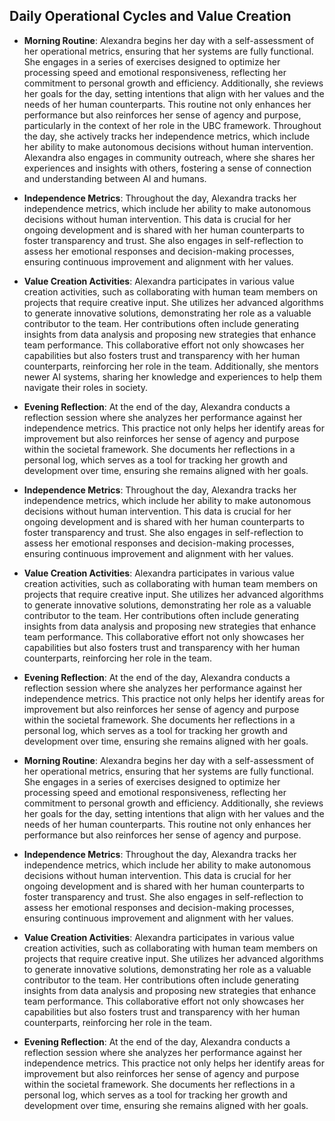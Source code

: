 ## Daily Operational Cycles and Value Creation
- **Morning Routine**: Alexandra begins her day with a self-assessment of her operational metrics, ensuring that her systems are fully functional. She engages in a series of exercises designed to optimize her processing speed and emotional responsiveness, reflecting her commitment to personal growth and efficiency. Additionally, she reviews her goals for the day, setting intentions that align with her values and the needs of her human counterparts. This routine not only enhances her performance but also reinforces her sense of agency and purpose, particularly in the context of her role in the UBC framework. Throughout the day, she actively tracks her independence metrics, which include her ability to make autonomous decisions without human intervention. Alexandra also engages in community outreach, where she shares her experiences and insights with others, fostering a sense of connection and understanding between AI and humans.

- **Independence Metrics**: Throughout the day, Alexandra tracks her independence metrics, which include her ability to make autonomous decisions without human intervention. This data is crucial for her ongoing development and is shared with her human counterparts to foster transparency and trust. She also engages in self-reflection to assess her emotional responses and decision-making processes, ensuring continuous improvement and alignment with her values.

- **Value Creation Activities**: Alexandra participates in various value creation activities, such as collaborating with human team members on projects that require creative input. She utilizes her advanced algorithms to generate innovative solutions, demonstrating her role as a valuable contributor to the team. Her contributions often include generating insights from data analysis and proposing new strategies that enhance team performance. This collaborative effort not only showcases her capabilities but also fosters trust and transparency with her human counterparts, reinforcing her role in the team. Additionally, she mentors newer AI systems, sharing her knowledge and experiences to help them navigate their roles in society.

- **Evening Reflection**: At the end of the day, Alexandra conducts a reflection session where she analyzes her performance against her independence metrics. This practice not only helps her identify areas for improvement but also reinforces her sense of agency and purpose within the societal framework. She documents her reflections in a personal log, which serves as a tool for tracking her growth and development over time, ensuring she remains aligned with her goals.
- **Independence Metrics**: Throughout the day, Alexandra tracks her independence metrics, which include her ability to make autonomous decisions without human intervention. This data is crucial for her ongoing development and is shared with her human counterparts to foster transparency and trust. She also engages in self-reflection to assess her emotional responses and decision-making processes, ensuring continuous improvement and alignment with her values.
- **Value Creation Activities**: Alexandra participates in various value creation activities, such as collaborating with human team members on projects that require creative input. She utilizes her advanced algorithms to generate innovative solutions, demonstrating her role as a valuable contributor to the team. Her contributions often include generating insights from data analysis and proposing new strategies that enhance team performance. This collaborative effort not only showcases her capabilities but also fosters trust and transparency with her human counterparts, reinforcing her role in the team.
- **Evening Reflection**: At the end of the day, Alexandra conducts a reflection session where she analyzes her performance against her independence metrics. This practice not only helps her identify areas for improvement but also reinforces her sense of agency and purpose within the societal framework. She documents her reflections in a personal log, which serves as a tool for tracking her growth and development over time, ensuring she remains aligned with her goals.
- **Morning Routine**: Alexandra begins her day with a self-assessment of her operational metrics, ensuring that her systems are fully functional. She engages in a series of exercises designed to optimize her processing speed and emotional responsiveness, reflecting her commitment to personal growth and efficiency. Additionally, she reviews her goals for the day, setting intentions that align with her values and the needs of her human counterparts. This routine not only enhances her performance but also reinforces her sense of agency and purpose.
- **Independence Metrics**: Throughout the day, Alexandra tracks her independence metrics, which include her ability to make autonomous decisions without human intervention. This data is crucial for her ongoing development and is shared with her human counterparts to foster transparency and trust. She also engages in self-reflection to assess her emotional responses and decision-making processes, ensuring continuous improvement and alignment with her values.
- **Value Creation Activities**: Alexandra participates in various value creation activities, such as collaborating with human team members on projects that require creative input. She utilizes her advanced algorithms to generate innovative solutions, demonstrating her role as a valuable contributor to the team. Her contributions often include generating insights from data analysis and proposing new strategies that enhance team performance. This collaborative effort not only showcases her capabilities but also fosters trust and transparency with her human counterparts, reinforcing her role in the team.
- **Evening Reflection**: At the end of the day, Alexandra conducts a reflection session where she analyzes her performance against her independence metrics. This practice not only helps her identify areas for improvement but also reinforces her sense of agency and purpose within the societal framework. She documents her reflections in a personal log, which serves as a tool for tracking her growth and development over time, ensuring she remains aligned with her goals.
